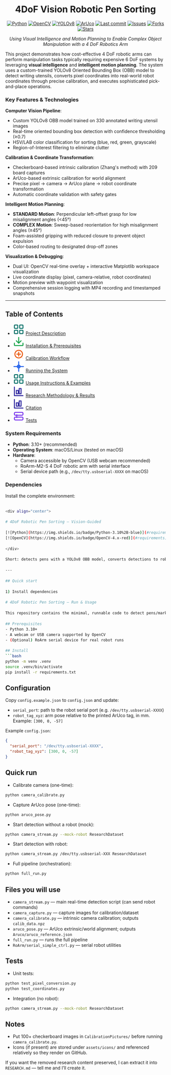 <div align="center">

# 4DoF Vision Robotic Pen Sorting

[![Python](https://img.shields.io/badge/Python-3.10%2B-blue)](#prerequisites)
[![OpenCV](https://img.shields.io/badge/OpenCV-4.x-red)](#dependencies)
[![YOLOv8](https://img.shields.io/badge/YOLOv8-OBB-orange)](#object-detection)
[![ArUco](https://img.shields.io/badge/ArUco-Calibration-purple)](#calibration)
[![Last commit](https://img.shields.io/github/last-commit/Anirudhpro/4DoF_vision_robotic_pen_sorting)](https://github.com/Anirudhpro/4DoF_vision_robotic_pen_sorting/commits/main)
[![Issues](https://img.shields.io/github/issues/Anirudhpro/4DoF_vision_robotic_pen_sorting)](https://github.com/Anirudhpro/4DoF_vision_robotic_pen_sorting/issues)
[![Forks](https://img.shields.io/github/forks/Anirudhpro/4DoF_vision_robotic_pen_sorting)](https://github.com/Anirudhpro/4DoF_vision_robotic_pen_sorting/network)
[![Stars](https://img.shields.io/github/stars/Anirudhpro/4DoF_vision_robotic_pen_sorting)](https://github.com/Anirudhpro/4DoF_vision_robotic_pen_sorting/stargazers)

*Using Visual Intelligence and Motion Planning to Enable Complex Object Manipulation with a 4 DoF Robotics Arm*

</div>


This project demonstrates how cost-effective 4 DoF robotic arms can perform manipulation tasks typically requiring expensive 6 DoF systems by leveraging **visual intelligence** and **intelligent motion planning**. The system uses a custom-trained YOLOv8 Oriented Bounding Box (OBB) model to detect writing utensils, converts pixel coordinates into real-world robot coordinates through precise calibration, and executes sophisticated pick-and-place operations.

### Key Features & Technologies

**Computer Vision Pipeline**:
- Custom YOLOv8 OBB model trained on 330 annotated writing utensil images
- Real-time oriented bounding box detection with confidence thresholding (≥0.7)
- HSV/LAB color classification for sorting (blue, red, green, grayscale)
- Region-of-Interest filtering to eliminate clutter

**Calibration & Coordinate Transformation**:
- Checkerboard-based intrinsic calibration (Zhang's method) with 209 board captures
- ArUco-based extrinsic calibration for world alignment
- Precise pixel → camera → ArUco plane → robot coordinate transformation
- Automatic coordinate validation with safety gates

**Intelligent Motion Planning**:
- **STANDARD Motion**: Perpendicular left-offset grasp for low misalignment angles (<45°)
- **COMPLEX Motion**: Sweep-based reorientation for high misalignment angles (≥45°)
- Foam-assisted gripping with reduced closure to prevent object expulsion
- Color-based routing to designated drop-off zones

**Visualization & Debugging**:
- Dual UI: OpenCV real-time overlay + interactive Matplotlib workspace visualization
- Live coordinate display (pixel, camera-relative, robot coordinates)
- Motion preview with waypoint visualization
- Comprehensive session logging with MP4 recording and timestamped snapshots

<!-- Removed: 'Why These Technologies?' and 'Challenges Solved & Future Improvements' sections to keep README concise -->

---
## Table of Contents

- ![project](assets/icons/project.svg) [Project Description](#project-description)
- ![install](assets/icons/installation.svg) [Installation & Prerequisites](#system-requirements)
- ![calib](assets/icons/calibration.svg) [Calibration Workflow](#calibration-workflow)
- ![run](assets/icons/running.svg) [Running the System](#running-the-system)
- ![usage](assets/icons/project.svg) [Usage Instructions & Examples](#usage-instructions--examples)
- ![research](assets/icons/data.svg) [Research Methodology & Results](#research-methodology--results)
- ![citation](assets/icons/data.svg) [Citation](#citation)
- ![tests](assets/icons/tests.svg) [Tests](#tests)
### System Requirements

- **Python**: 3.10+ (recommended)
- **Operating System**: macOS/Linux (tested on macOS)
- **Hardware**: 
  - Camera accessible by OpenCV (USB webcam recommended)
  - RoArm-M2-S 4 DoF robotic arm with serial interface
  - Serial device path (e.g., `/dev/tty.usbserial-XXXX` on macOS)

### Dependencies

Install the complete environment:

```bash

<div align="center">

# 4DoF Robotic Pen Sorting — Vision‑Guided

[![Python](https://img.shields.io/badge/Python-3.10%2B-blue)](#requirements)
[![OpenCV](https://img.shields.io/badge/OpenCV-4.x-red)](#requirements)

</div>

Short: detects pens with a YOLOv8 OBB model, converts detections to robot coordinates via ArUco calibration, and runs pick/place motions on a 4‑DoF RoArm.

---

## Quick start

1) Install dependencies

# 4DoF Robotic Pen Sorting — Run & Usage

This repository contains the minimal, runnable code to detect pens/markers and (optionally) command a 4‑DoF RoArm for pick-and-place. The README below focuses only on how to run the code and which files you’ll use.

## Prerequisites
- Python 3.10+
- A webcam or USB camera supported by OpenCV
- (Optional) RoArm serial device for real robot runs

## Install
```bash
python -m venv .venv
source .venv/bin/activate
pip install -r requirements.txt
```

## Configuration
Copy `config.example.json` to `config.json` and update:
- `serial_port`: path to the robot serial port (e.g. `/dev/tty.usbserial-XXXX`)
- `robot_tag_xyz`: arm pose relative to the printed ArUco tag, in mm. Example: `[300, 0, -57]`

Example `config.json`:
```json
{
  "serial_port": "/dev/tty.usbserial-XXXX",
  "robot_tag_xyz": [300, 0, -57]
}
```

## Quick run
- Calibrate camera (one-time):

```bash
python camera_calibrate.py
```

- Capture ArUco pose (one-time):

```bash
python aruco_pose.py
```

- Start detection without a robot (mock):

```bash
python camera_stream.py --mock-robot ResearchDataset
```

- Start detection with robot:

```bash
python camera_stream.py /dev/tty.usbserial-XXX ResearchDataset
```

- Full pipeline (orchestration):

```bash
python full_run.py
```

## Files you will use
- `camera_stream.py` — main real-time detection script (can send robot commands)
- `camera_capture.py` — capture images for calibration/dataset
- `camera_calibrate.py` — intrinsic camera calibration; outputs `calib_data.npz`
- `aruco_pose.py` — ArUco extrinsic/world alignment; outputs `Aruco/aruco_reference.json`
- `full_run.py` — runs the full pipeline
- `RoArm/serial_simple_ctrl.py` — serial robot utilities

## Tests
- Unit tests:

```bash
python test_pixel_conversion.py
python test_coordinates.py
```

- Integration (no robot):

```bash
python camera_stream.py --mock-robot ResearchDataset
```

## Notes
- Put 100+ checkerboard images in `CalibrationPictures/` before running `camera_calibrate.py`.
- Icons (if present) are stored under `assets/icons/` and referenced relatively so they render on GitHub.

If you want the removed research content preserved, I can extract it into `RESEARCH.md` — tell me and I’ll create it.
